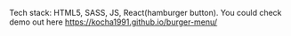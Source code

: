 Tech stack: HTML5, SASS, JS, React(hamburger button). 
You could check demo out here https://kocha1991.github.io/burger-menu/
